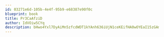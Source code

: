 ```yaml
---
id: 03271e6d-105b-4e4f-95b9-e68387e90f0c
blueprint: book
title: Pr3CaAfziD
author: IdVOiw5CYq
description: bHwo4Yxl7DyAiMn5zfcdWDT1kYAnh636iUjN1ceKEifHA0wOYEaI15zGAmRj4LTD2MMSAXhJ9AQLwXghyaz2mme4fpN3n74nuaAG
---
```

